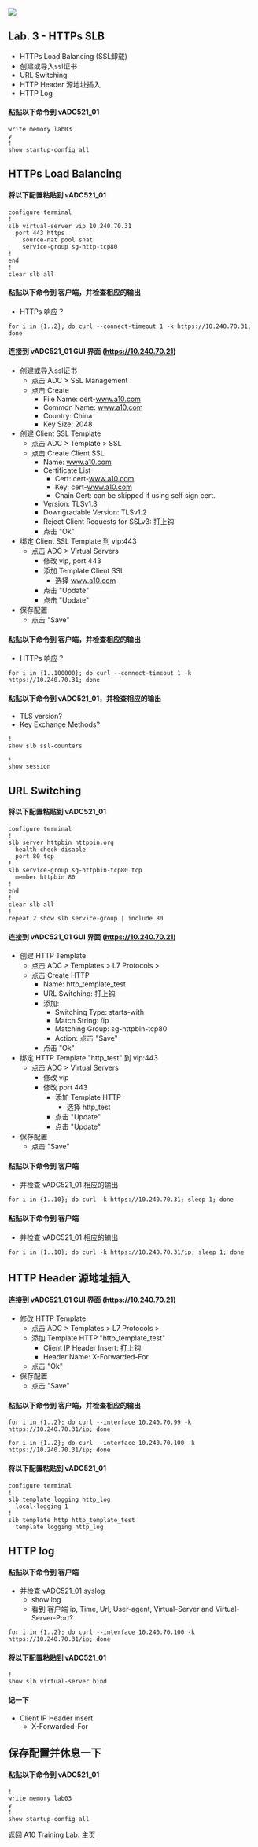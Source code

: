 ![](/Images/A10-NewLogos-Blue-NoReg-RGB-50.png)

## Lab. 3 - HTTPs SLB
 + HTTPs Load Balancing (SSL卸载)
  + 创建或导入ssl证书
  + URL Switching
  + HTTP Header 源地址插入
  + HTTP Log

#### 粘贴以下命令到 vADC521_01
```
write memory lab03
y
!
show startup-config all

```

## HTTPs Load Balancing
#### 将以下配置粘贴到 vADC521_01
```
configure terminal
!
slb virtual-server vip 10.240.70.31
  port 443 https
    source-nat pool snat
    service-group sg-http-tcp80
!
end
!
clear slb all

```

#### 粘贴以下命令到 客户端，并检查相应的输出
+ HTTPs 响应？
```
for i in {1..2}; do curl --connect-timeout 1 -k https://10.240.70.31; done

```

#### 连接到 vADC521_01 GUI 界面 (https://10.240.70.21)
+ 创建或导入ssl证书
  + 点击 ADC > SSL Management
  + 点击 Create
    + File Name: cert-www.a10.com
    + Common Name: www.a10.com
    + Country: China
    + Key Size: 2048
+ 创建 Client SSL Template
  + 点击 ADC > Template > SSL
  + 点击 Create Client SSL
    + Name: www.a10.com
    + Certificate List
      + Cert: cert-www.a10.com
      + Key: cert-www.a10.com
      + Chain Cert: can be skipped if using self sign cert.
    + Version: TLSv1.3
    + Downgradable Version: TLSv1.2
    + Reject Client Requests for SSLv3: 打上钩
    + 点击 "Ok"
+ 绑定 Client SSL Template 到 vip:443
  + 点击 ADC > Virtual Servers
    + 修改 vip, port 443
    + 添加 Template Client SSL
      + 选择 www.a10.com
    + 点击 "Update"
    + 点击 "Update"
+ 保存配置
  + 点击 "Save"  
    
#### 粘贴以下命令到 客户端，并检查相应的输出
+ HTTPs 响应？
```
for i in {1..100000}; do curl --connect-timeout 1 -k https://10.240.70.31; done

```

#### 粘贴以下命令到 vADC521_01，并检查相应的输出
+ TLS version?
+ Key Exchange Methods?
```
!
show slb ssl-counters

```

```
!
show session

```

## URL Switching
#### 将以下配置粘贴到 vADC521_01
```
configure terminal
!
slb server httpbin httpbin.org
  health-check-disable
  port 80 tcp
!
slb service-group sg-httpbin-tcp80 tcp
  member httpbin 80
!
end
!
clear slb all
!
repeat 2 show slb service-group | include 80

```

#### 连接到 vADC521_01 GUI 界面 (https://10.240.70.21)
+ 创建 HTTP Template
  + 点击 ADC > Templates > L7 Protocols > 
  + 点击 Create HTTP
    + Name: http_template_test
    + URL Switching: 打上钩
    + 添加:
      + Switching Type: starts-with
      + Match String: /ip
      + Matching Group: sg-httpbin-tcp80
      + Action: 点击 "Save"
    + 点击 "Ok"
+ 绑定 HTTP Template "http_test" 到 vip:443
  + 点击 ADC > Virtual Servers
    + 修改 vip
    + 修改 port 443
      + 添加 Template HTTP
        + 选择 http_test
      + 点击 "Update"
      + 点击 "Update"
+ 保存配置
  + 点击 "Save"  

#### 粘贴以下命令到 客户端
  + 并检查 vADC521_01 相应的输出
```
for i in {1..10}; do curl -k https://10.240.70.31; sleep 1; done

```

#### 粘贴以下命令到 客户端
  + 并检查 vADC521_01 相应的输出
```
for i in {1..10}; do curl -k https://10.240.70.31/ip; sleep 1; done

```


## HTTP Header 源地址插入
#### 连接到 vADC521_01 GUI 界面 (https://10.240.70.21)
+ 修改 HTTP Template
  + 点击 ADC > Templates > L7 Protocols > 
  + 添加 Template HTTP "http_template_test"
    + Client IP Header Insert: 打上钩
    + Header Name: X-Forwarded-For
  + 点击 "Ok"  
+ 保存配置
  + 点击 "Save"  

#### 粘贴以下命令到 客户端，并检查相应的输出
```
for i in {1..2}; do curl --interface 10.240.70.99 -k https://10.240.70.31/ip; done

```

```
for i in {1..2}; do curl --interface 10.240.70.100 -k https://10.240.70.31/ip; done

```

#### 将以下配置粘贴到 vADC521_01
```
configure terminal
!
slb template logging http_log
  local-logging 1
!
slb template http http_template_test
  template logging http_log

```

## HTTP log
#### 粘贴以下命令到 客户端
+ 并检查 vADC521_01 syslog
  + show log
  + 看到 客户端 ip, Time, Url, User-agent, Virtual-Server and Virtual-Server-Port?
```
for i in {1..2}; do curl --interface 10.240.70.100 -k https://10.240.70.31/ip; done

```

#### 将以下配置粘贴到 vADC521_01
```
!
show slb virtual-server bind

```

#### 记一下
+ Client IP Header insert
  + X-Forwarded-For


## 保存配置并休息一下
#### 粘贴以下命令到 vADC521_01
```
!
write memory lab03
y
!
show startup-config all

```

[返回 A10 Training Lab. 主页](https://github.com/borissiu/A10_Training_Lab)